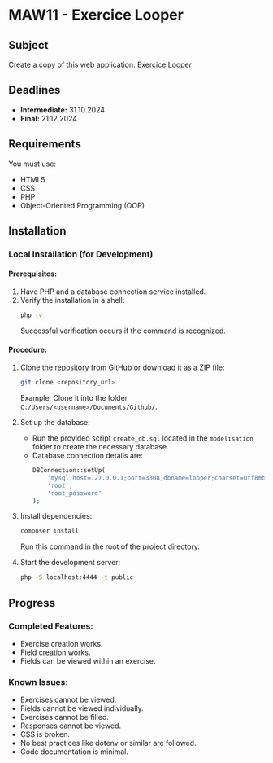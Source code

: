 # MAW11 - Exercice Looper

## Subject

Create a copy of this web application: [Exercice Looper](https://maw-looper.mycpnv.ch/)

## Deadlines

- **Intermediate:** 31.10.2024
- **Final:** 21.12.2024

## Requirements

You must use:

- HTML5
- CSS
- PHP
- Object-Oriented Programming (OOP)

## Installation

### Local Installation (for Development)

#### Prerequisites:

1. Have PHP and a database connection service installed.
2. Verify the installation in a shell:
    ```bash
    php -v
    ```
   Successful verification occurs if the command is recognized.

#### Procedure:

1. Clone the repository from GitHub or download it as a ZIP file:
    ```bash
    git clone <repository_url>
    ```
   Example: Clone it into the folder `C:/Users/<username>/Documents/Github/`.

2. Set up the database:
    - Run the provided script `create_db.sql` located in the `modelisation` folder to create the necessary database.
    - Database connection details are:
      ```php
      DBConnection::setUp(
          'mysql:host=127.0.0.1;port=3308;dbname=looper;charset=utf8mb4',
          'root',
          'root_password'
      );
      ```

3. Install dependencies:
    ```bash
    composer install
    ```
   Run this command in the root of the project directory.

4. Start the development server:
    ```bash
    php -S localhost:4444 -t public
    ```

## Progress

### Completed Features:

- Exercise creation works.
- Field creation works.
- Fields can be viewed within an exercise.

### Known Issues:

- Exercises cannot be viewed.
- Fields cannot be viewed individually.
- Exercises cannot be filled.
- Responses cannot be viewed.
- CSS is broken.
- No best practices like dotenv or similar are followed.
- Code documentation is minimal.